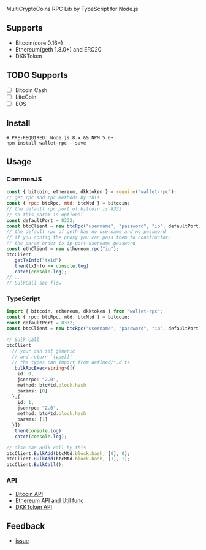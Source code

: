 MultiCryptoCoins RPC Lib by TypeScript for Node.js

## Supports

* Bitcoin(core 0.16+)
* Ethereum(geth 1.8.0+) and ERC20
* DKKToken

## TODO Supports

* [ ] Bitcoin Cash
* [ ] LiteCoin
* [ ] EOS

## Install

```shell
# PRE-REQUIRED: Node.js 8.x && NPM 5.6+
npm install wallet-rpc --save
```

## Usage

### CommonJS

```js
const { bitcoin, ethereum, dkktoken } = require("wallet-rpc");
// get rpc and rpc methods by this
const { rpc: btcRpc, mtd: btcMtd } = bitcoin;
// the default rpc port of bitcoin is 8332
// so this param is optional
const defaultPort = 8332;
const btcClient = new btcRpc("username", "password", "ip", defaultPort);
// the default rpc of geth has no username and no password
// if you config the proxy you can pass them to constructor.
// the param order is ip-port-username-password
const ethClient = new ethereum.rpc("ip");
btcClient
  .getTxInfo("txid")
  .then(txInfo => console.log)
  .catch(console.log);
// ...
// BulkCall see flow
```

### TypeScript

```typescript
import { bitcoin, ethereum, dkktoken } from "wallet-rpc";
const { rpc: btcRpc, mtd: btcMtd } = bitcoin;
const defaultPort = 8332;
const btcClient = new btcRpc("username", "password", "ip", defaultPort);

// Bulk Call
btcClient
  // your can set generic
  // and return `type[]`
  // the types can import from defined/*.d.ts
  .bulkRpcExec<string>([{
    id: 0,
    jsonrpc: "2.0",
    method: btcMtd.block.hash
    params: [0]
  },{
    id: 1,
    jsonrpc: "2.0",
    method: btcMtd.block.hash
    params: [1]
  }])
  .then(console.log)
  .catch(console.log);

// also can Bulk call by this
btcClient.BulkAdd(btcMtd.block.hash, [0], 0);
btcClient.BulkAdd(btcMtd.block.hash, [1], 1);
btcClient.BulkCall();
```

### API

* [Bitcoin API](./types/bitcoin/rpc.d.ts)
* [Ethereum API and Util func](./types/ethereum/rpc.d.ts)
* [DKKToken API](./types/dkktoken/rpc.d.ts)

## Feedback

* [issue](https://github.com/isLishude/wallet-rpc/issues)
